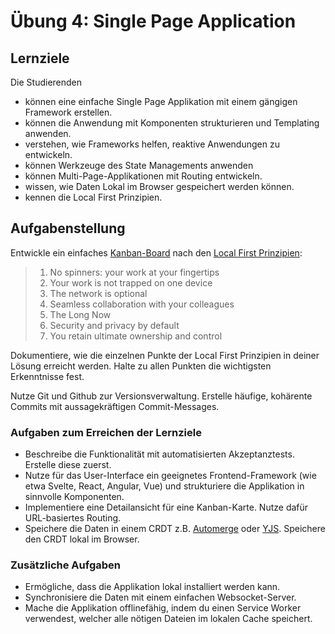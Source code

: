 # Übung 4: Single Page Application

## Lernziele

Die Studierenden

- können eine einfache Single Page Applikation mit einem gängigen Framework erstellen.
- können die Anwendung mit Komponenten strukturieren und Templating anwenden.
- verstehen, wie Frameworks helfen, reaktive Anwendungen zu entwickeln.
- können Werkzeuge des State Managements anwenden
- können Multi-Page-Applikationen mit Routing entwickeln.
- wissen, wie Daten Lokal im Browser gespeichert werden können.
- kennen die Local First Prinzipien.

## Aufgabenstellung

Entwickle ein einfaches [Kanban-Board](https://de.wikipedia.org/wiki/Kanban-Board) nach
den [Local First Prinzipien](https://www.inkandswitch.com/local-first/):

> 1. No spinners: your work at your fingertips
> 2. Your work is not trapped on one device
> 3. The network is optional
> 4. Seamless collaboration with your colleagues
> 5. The Long Now
> 6. Security and privacy by default
> 7. You retain ultimate ownership and control

Dokumentiere, wie die einzelnen Punkte der Local First Prinzipien in deiner Lösung erreicht werden. Halte zu allen
Punkten die wichtigsten Erkenntnisse fest.

Nutze Git und Github zur Versionsverwaltung. Erstelle häufige, kohärente Commits mit aussagekräftigen Commit-Messages.

### Aufgaben zum Erreichen der Lernziele

- Beschreibe die Funktionalität mit automatisierten Akzeptanztests. Erstelle diese zuerst.
- Nutze für das User-Interface ein geeignetes Frontend-Framework (wie etwa Svelte, React, Angular, Vue) und strukturiere
  die Applikation in sinnvolle Komponenten.
- Implementiere eine Detailansicht für eine Kanban-Karte. Nutze dafür URL-basiertes Routing.
- Speichere die Daten in einem CRDT z.B. [Automerge](https://automerge.org/) oder [YJS](https://yjs.dev/). Speichere den
  CRDT lokal im Browser.

### Zusätzliche Aufgaben

- Ermögliche, dass die Applikation lokal installiert werden kann.
- Synchronisiere die Daten mit einem einfachen Websocket-Server.
- Mache die Applikation offlinefähig, indem du einen Service Worker verwendest, welcher alle nötigen Dateien im lokalen
  Cache speichert.